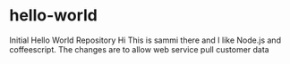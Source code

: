 # hello-world
Initial Hello World Repository
Hi
This is sammi there and I like Node.js and coffeescript.  The changes are to allow web service pull customer data
